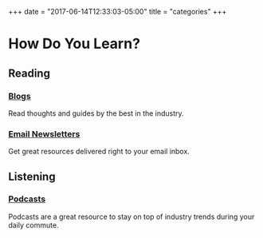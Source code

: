 +++
date = "2017-06-14T12:33:03-05:00"
title = "categories"
+++

# How Do You Learn?

## Reading
### [Blogs](/blog)
Read thoughts and guides by the best in the industry.
### [Email Newsletters](/newsletter)
Get great resources delivered right to your email inbox.

## Listening
### [Podcasts](/podcast)

Podcasts are a great resource to stay on top of industry trends during your daily commute.
